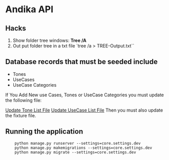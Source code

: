 # Andika API

## Hacks

1. Show folder tree windows: **Tree /A**
2. Out put folder tree in a txt file `tree /a > TREE-Output.txt``

## Database records that must be seeded include

- Tones
- UseCases
- UseCase Categories

If You Add New use Cases, Tones or UseCase Categories you must update the following file:

[Update Tone List File](./app/api/utilities/tones_list.py)
[Update UseCase List File](./app/usecases/data.py)
Then you must also update the fixture file.

## Running the application

```shell
    python manage.py runserver --settings=core.settings.dev
    python manage.py makemigrations --settings=core.settings.dev
    python manage.py migrate --settings=core.settings.dev
```
